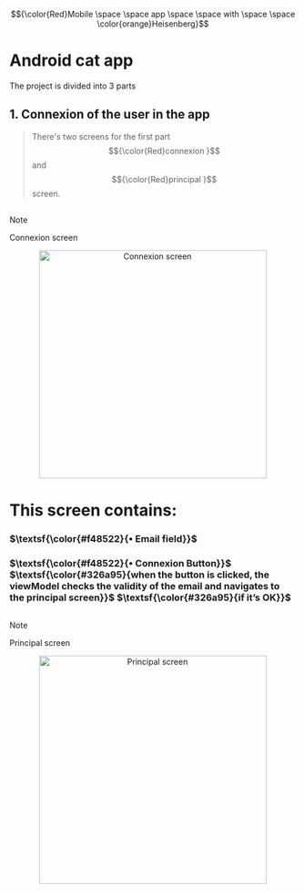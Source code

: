 $${\color{Red}Mobile \space \space app \space \space with \space \space \color{orange}Heisenberg}$$
# Android cat app
The project is divided into 3 parts

## 1. **Connexion of the user in the app**  
>   There's two screens for the first part $${\color{Red}connexion }$$  and $${\color{Red}principal }$$ screen.

##
> [!NOTE]
> Connexion screen

<p align="center">
  <img src="https://github.com/user-attachments/assets/2c2cc02e-1b5c-4c74-a7a3-0f30524b514f" alt="Connexion screen" width="400"/>
</p>
<h1>This screen contains:</h1> 

### $\textsf{\color{#f48522}{• Email field}}$
### $\textsf{\color{#f48522}{• Connexion Button}}$ $\textsf{\color{#326a95}{when the button is clicked, the viewModel checks the validity of the email and navigates to the principal screen}}$ $\textsf{\color{#326a95}{if it’s OK}}$

##
> [!NOTE]
> Principal screen

<p align="center">
  <img src="https://github.com/user-attachments/assets/6183e5ac-f39b-4190-a7ea-56a72de587b5" alt="Principal screen" width="400"/>
</p>
